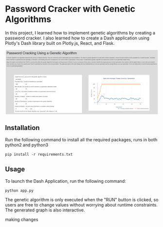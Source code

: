 # Password Cracker with Genetic Algorithms
In this project, I learned how to implement genetic algorithms by creating a password cracker. I also learned how to create a Dash application using Plotly's Dash library built on Plotly.js, React, and Flask.

![Dash Application Screenshot](https://github.com/hanksterhan/GeneticPasswordCracker/blob/master/screenshot.png)

## Installation
Run the following command to install all the required packages, runs in both python2 and python3

    pip install -r requirements.txt

## Usage
To launch the Dash Application, run the following command: 

    python app.py

The genetic algorithm is only executed when the "RUN" button is clicked, so users are free to change values without worrying about runtime constraints. The generated graph is also interactive.


making changes
